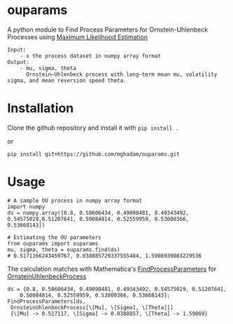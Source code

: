 # ouparams
A python module to Find Process Parameters for Ornstein-Uhlenbeck Processes using [Maximum Likelihood Estimation](https://github.com/cantaro86/Financial-Models-Numerical-Methods/blob/master/6.1%20Ornstein-Uhlenbeck%20process%20and%20applications.ipynb)
```
Input:
	- x the process dataset in numpy array format
Output:
	- mu, sigma, theta
	  Ornstein–Uhlenbeck process with long-term mean mu, volatility sigma, and mean reversion speed theta.
```

# Installation
Clone the github repository and install it with `pip install .`

or

```
pip install git+https://github.com/mghadam/ouparams.git
```

# Usage
```
# A sample OU process in numpy array format
import numpy
ds = numpy.array([0.8, 0.58606434, 0.49098481, 0.49343492, 0.54575029,0.51207641, 0.50084814, 0.52559959, 0.53000366, 0.53668143])

# Estimating the OU parameters
from ouparams import ouparams
mu, sigma, theta = ouparams.find(ds)
# 0.5171166243459767, 0.038885729337555484, 1.5906939803229536

```
The calculation matches with Mathematica's [FindProcessParameters](https://reference.wolfram.com/language/ref/FindProcessParameters.html) for [OrnsteinUhlenbeckProcess](https://reference.wolfram.com/language/ref/OrnsteinUhlenbeckProcess.html)
```
ds = {0.8, 0.58606434, 0.49098481, 0.49343492, 0.54575029, 0.51207641,
    0.50084814, 0.52559959, 0.53000366, 0.53668143};
FindProcessParameters[ds, 
 OrnsteinUhlenbeckProcess[\[Mu], \[Sigma], \[Theta]]]
 {\[Mu] -> 0.517117, \[Sigma] -> 0.0388857, \[Theta] -> 1.59069}
```
